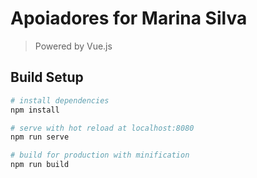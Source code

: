 # Apoiadores for Marina Silva

> Powered by Vue.js

## Build Setup

``` bash
# install dependencies
npm install

# serve with hot reload at localhost:8080
npm run serve

# build for production with minification
npm run build
```